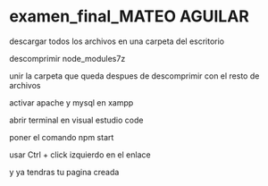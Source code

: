 # examen_final_MATEO AGUILAR
descargar todos los archivos en una carpeta del escritorio

descomprimir node_modules7z

unir la carpeta que queda despues de descomprimir con el resto de archivos 

activar apache y mysql en xampp

abrir terminal en visual estudio code 

poner el comando npm start

usar Ctrl + click izquierdo en el enlace

y ya tendras tu pagina creada



